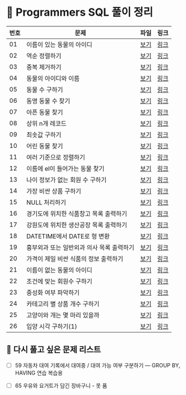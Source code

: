 # 📄 Programmers SQL 풀이 정리

| 번호 | 문제 | 파일 | 링크 |
|------|------|------|------|
| 01 | 이름이 있는 동물의 아이디 | [보기](./01_find_animal_names.sql) | [링크](https://school.programmers.co.kr/learn/courses/30/lessons/59407) |
| 02 | 역순 정렬하기 | [보기](./02_desc_ordering.sql) | [링크](https://school.programmers.co.kr/learn/courses/30/lessons/59035) |
| 03 | 중복 제거하기 | [보기](./03_remove_duplicate.sql) | [링크](https://school.programmers.co.kr/learn/courses/30/lessons/59408) |
| 04 | 동물의 아이디와 이름 | [보기](./04_animal_id_name.sql) | [링크](https://school.programmers.co.kr/learn/courses/30/lessons/59403) |
| 05 | 동물 수 구하기 | [보기](./05_animal_n.sql) | [링크](https://school.programmers.co.kr/learn/courses/30/lessons/59406) |
| 06 | 동명 동물 수 찾기 | [보기](./06_same_name_anls.sql) | [링크](https://school.programmers.co.kr/learn/courses/30/lessons/59403) |
| 07 | 아픈 동물 찾기 | [보기](./07_find_sick_animal.sql) | [링크](https://school.programmers.co.kr/learn/courses/30/lessons/59036) |
| 08 | 상위 n개 레코드 | [보기](./08_head_n.sql) | [링크](https://school.programmers.co.kr/learn/courses/30/lessons/59405) |
| 09 | 최솟값 구하기 | [보기](./09_find_minimum.sql) | [링크](https://school.programmers.co.kr/learn/courses/30/lessons/59038) |
| 10 | 어린 동물 찾기 | [보기](./10_find_young_animals.sql) | [링크](https://school.programmers.co.kr/learn/courses/30/lessons/59037) |
| 11 | 여러 기준으로 정렬하기 | [보기](./11_sorting_various.sql) | [링크](https://school.programmers.co.kr/learn/courses/30/lessons/59404) |
| 12 | 이름에 el이 들어가는 동물 찾기 | [보기](./12_find_name_in_el.sql) | [링크](https://school.programmers.co.kr/learn/courses/30/lessons/59047) |
| 13 | 나이 정보가 없는 회원 수 구하기 | [보기](./13_n_no_age.sql) | [링크](https://school.programmers.co.kr/learn/courses/30/lessons/131528) |
| 14 | 가장 비싼 상품 구하기 | [보기](./14_max_price.sql) | [링크](https://school.programmers.co.kr/learn/courses/30/lessons/131697) |
| 15 | NULL 처리하기 | [보기](./15_null_change.sql) | [링크](https://school.programmers.co.kr/learn/courses/30/lessons/59410) |
| 16 | 경기도에 위치한 식품창고 목록 출력하기 | [보기](./16_gyeonggi_warehouse.sql) | [링크](https://school.programmers.co.kr/learn/courses/30/lessons/131114) |
| 17 | 강원도에 위치한 생산공장 목록 출력하기 | [보기](./17_gangwon_factory.sql) | [링크](https://school.programmers.co.kr/learn/courses/30/lessons/131112) |
| 18 | DATETIME에서 DATE로 형 변환 | [보기](./18_datetime_to_date.sql) | [링크](https://school.programmers.co.kr/learn/courses/30/lessons/59414) |
| 19 | 흉부외과 또는 일반외과 의사 목록 출력하기 | [보기](./19_find_cs_gs_doctors.sql) | [링크](https://school.programmers.co.kr/learn/courses/30/lessons/132203) |
| 20 | 가격이 제일 비싼 식품의 정보 출력하기 | [보기](./20_find_max_price.sql) | [링크](https://school.programmers.co.kr/learn/courses/30/lessons/131115) |
| 21 | 이름이 없는 동물의 아이디 | [보기](./21_animal_id_noname.sql) | [링크](https://school.programmers.co.kr/learn/courses/30/lessons/59039) |
| 22 | 조건에 맞는 회원수 구하기 | [보기](./22_n_no_age.sql) | [링크](https://school.programmers.co.kr/learn/courses/30/lessons/131535) |
| 23 | 중성화 여부 파악하기 | [보기](./23_sex_upon_intake.sql) | [링크](https://school.programmers.co.kr/learn/courses/30/lessons/59409) |
| 24 | 카테고리 별 상품 개수 구하기 | [보기](./24_pr_per_category.sql) | [링크](https://school.programmers.co.kr/learn/courses/30/lessons/131529) |
| 25 | 고양이와 개는 몇 마리 있을까 | [보기](./25_n_catndog.sql) | [링크](https://school.programmers.co.kr/learn/courses/30/lessons/59040) |
| 26 | 입양 시각 구하기(1) | [보기](./26_find_adoption_time1.sql) | [링크](https://school.programmers.co.kr/learn/courses/30/lessons/59412) |


## 🔁 다시 풀고 싶은 문제 리스트

- [ ] 59 자동차 대여 기록에서 대여중 / 대여 가능 여부 구분하기 — GROUP BY, HAVING 연습 복습용
- [ ] 65 우유와 요거트가 담긴 장바구니 - 못 품


